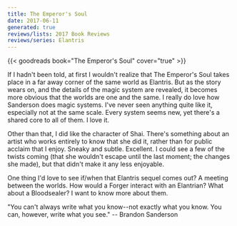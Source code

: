 ```yaml
---
title: The Emperor's Soul
date: 2017-06-11
generated: true
reviews/lists: 2017 Book Reviews
reviews/series: Elantris
---
```

{{< goodreads book="The Emperor's Soul" cover="true" >}}

If I hadn't been told, at first I wouldn't realize that The Emperor's Soul takes place in a far away corner of the same world as Elantris. But as the story wears on, and the details of the magic system are revealed, it becomes more obvious that the worlds are one and the same. I really do love how Sanderson does magic systems. I've never seen anything quite like it, especially not at the same scale. Every system seems new, yet there's a shared core to all of them. I love it.  

Other than that, I did like the character of Shai. There's something about an artist who works entirely to know that she did it, rather than for public acclaim that I enjoy. Sneaky and subtle. Excellent. I could see a few of the twists coming (that she wouldn't escape until the last moment; the changes she made), but that didn't make it any less enjoyable.  

<!--more-->

One thing I'd love to see if/when that Elantris sequel comes out? A meeting between the worlds. How would a Forger interact with an Elantrian? What about a Bloodsealer? I want to know more about them.  

"You can't always write what you know--not exactly what you know. You can, however, write what you see."   \-- Brandon Sanderson


